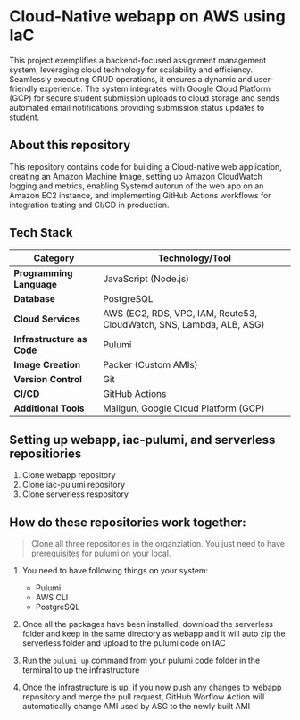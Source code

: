 # Cloud-Native webapp on AWS using IaC

This project exemplifies a backend-focused assignment management system, leveraging cloud technology for scalability and efficiency. Seamlessly executing CRUD operations, it ensures a dynamic and user-friendly experience. The system integrates with Google Cloud Platform (GCP) for secure student submission uploads to cloud storage and sends automated email notifications providing submission status updates to student.

## About this repository

This repository contains code for building a Cloud-native web application, creating an Amazon Machine Image, setting up Amazon CloudWatch logging and metrics, enabling Systemd autorun of the web app on an Amazon EC2 instance, and implementing GitHub Actions workflows for integration testing and CI/CD in production.

## Tech Stack

| **Category**                 | **Technology/Tool**                                     |
|------------------------------|---------------------------------------------------------|
| **Programming Language**     | JavaScript (Node.js)                                           |
| **Database**                 | PostgreSQL                                              |
| **Cloud Services**           | AWS (EC2, RDS, VPC, IAM, Route53, CloudWatch, SNS, Lambda, ALB, ASG) |
| **Infrastructure as Code**   | Pulumi                                                  |
| **Image Creation**           | Packer (Custom AMIs)                                     |
| **Version Control**          | Git                                                     |
| **CI/CD**                    | GitHub Actions                                          |
| **Additional Tools**         | Mailgun, Google Cloud Platform (GCP)                     |

## Setting up webapp, iac-pulumi, and serverless repositiories
1. Clone webapp repository
2. Clone iac-pulumi repository
3. Clone serverless respository


## How do these repositories work together:
> Clone all three repositories in the organziation. You just need to have prerequisites for pulumi on your local.

1. You need to have following things on your system:
     - Pulumi
     - AWS CLI
     - PostgreSQL

2. Once all the packages have been installed, download the serverless folder and keep in the same directory as webapp and it will auto zip the serverless folder and upload to the pulumi code on IAC

3. Run the `pulumi up` command from your pulumi code folder in the terminal to up the infrastructure

4. Once the infrastructure is up, if you now push any changes to webapp repository and merge the pull request, GitHub Worflow Action will automatically change AMI used by ASG to the newly built AMI
